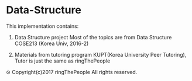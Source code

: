 # Data-Structure

This implementation contains:
1. Data Structure project
Most of the topics are from Data Structure COSE213 (Korea Univ, 2016-2)

2. Materials from tutoring program
KUPT(Korea University Peer Tutoring), Tutor is just the same as ringThePeople

⊙ Copyright(c)2017 ringThePeople All rights reserved.
